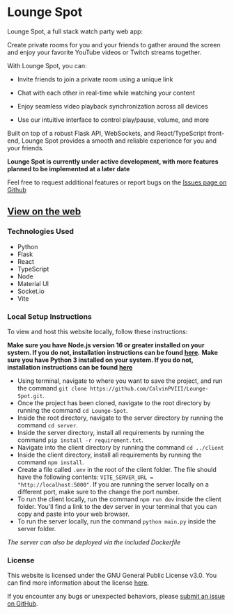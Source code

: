 # Lounge Spot

Lounge Spot, a full stack watch party web app:

Create private rooms for you and your friends to gather around the screen and enjoy your favorite YouTube videos or Twitch streams together.

With Lounge Spot, you can:

- Invite friends to join a private room using a unique link

- Chat with each other in real-time while watching your content

- Enjoy seamless video playback synchronization across all devices

- Use our intuitive interface to control play/pause, volume, and more

Built on top of a robust Flask API, WebSockets, and React/TypeScript front-end, Lounge Spot provides a smooth and reliable experience for you and your friends.

**Lounge Spot is currently under active development, with more features planned to be implemented at a later date**

Feel free to request additional features or report bugs on the [Issues page on Github](https://github.com/CalvinPVIII/Lounge-Spot/issues)

## [View on the web](https://loungespot.netlify.app/)

### Technologies Used

- Python
- Flask
- React
- TypeScript
- Node
- Material UI
- Socket.io
- Vite

### Local Setup Instructions

To view and host this website locally, follow these instructions:

**Make sure you have Node.js version 16 or greater installed on your system. If you do not, installation instructions can be found [here](https://nodejs.org/en/download/prebuilt-installer).**
**Make sure you have Python 3 installed on your system. If you do not, installation instructions can be found [here](https://www.python.org/downloads/)**

- Using terminal, navigate to where you want to save the project, and run the command `git clone https://github.com/CalvinPVIII/Lounge-Spot.git`.
- Once the project has been cloned, navigate to the root directory by running the command `cd Lounge-Spot`.
- Inside the root directory, navigate to the server directory by running the command `cd server`.
- Inside the server directory, install all requirements by running the command `pip install -r requirement.txt`.
- Navigate into the client directory by running the command `cd ../client`
- Inside the client directory, install all requirements by running the command `npm install`.
- Create a file called `.env` in the root of the client folder. The file should have the following contents: `VITE_SERVER_URL = "http://localhost:5000"`. If you are running the server locally on a different port, make sure to the change the port number.
- To run the client locally, run the command `npm run dev` inside the client folder. You'll find a link to the dev server in your terminal that you can copy and paste into your web browser.
- To run the server locally, run the command `python main.py` inside the server folder.

_The server can also be deployed via the included Dockerfile_

### License

This website is licensed under the GNU General Public License v3.0. You can find more information about the license [here](https://www.gnu.org/licenses/gpl-3.0.en.html).

If you encounter any bugs or unexpected behaviors, please [submit an issue on GitHub](https://github.com/CalvinPVIII/Lounge-Spot/issues).
